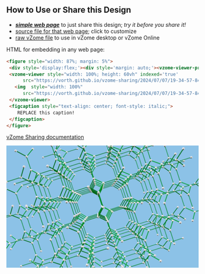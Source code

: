 
## How to Use or Share this Design

 - [***simple web page***](<https://vorth.github.io/vzome-sharing/2024/07/07/19-34-57-846Z-Brian-Hall's-K4-(Triamond)-Lattice/>) to just share this design; *try it before you share it!*
 - [source file for that web page](<https://github.com/vorth/vzome-sharing/edit/main/2024/07/07/19-34-57-846Z-Brian-Hall's-K4-(Triamond)-Lattice/index.md>); click to customize
 - [raw vZome file](<https://raw.githubusercontent.com/vorth/vzome-sharing/main/2024/07/07/19-34-57-846Z-Brian-Hall's-K4-(Triamond)-Lattice/Brian-Hall's-K4-(Triamond)-Lattice.vZome>) to use in vZome desktop or vZome Online
 
 HTML for embedding in any web page:
 ```html
<figure style="width: 87%; margin: 5%">
  <div style='display:flex;'><div style='margin: auto;'><vzome-viewer-previous label='prev step'></vzome-viewer-previous><vzome-viewer-next label='next step'></vzome-viewer-next></div></div>
  <vzome-viewer style="width: 100%; height: 60vh" indexed='true'
       src="https://vorth.github.io/vzome-sharing/2024/07/07/19-34-57-846Z-Brian-Hall's-K4-(Triamond)-Lattice/Brian-Hall's-K4-(Triamond)-Lattice.vZome" >
    <img  style="width: 100%"
       src="https://vorth.github.io/vzome-sharing/2024/07/07/19-34-57-846Z-Brian-Hall's-K4-(Triamond)-Lattice/Brian-Hall's-K4-(Triamond)-Lattice.png" >
  </vzome-viewer>
  <figcaption style="text-align: center; font-style: italic;">
     REPLACE this caption!
  </figcaption>
</figure>

 ```

[vZome Sharing documentation](https://vzome.github.io/vzome/sharing.html#how-it-works)

![Image](<Brian-Hall's-K4-(Triamond)-Lattice.png>)


